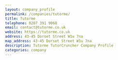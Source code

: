 ```yaml
---
layout: company_profile
permalink: /companies/tutorme/
title: Tutorme
telephone: 0207 391 9060
email: contact@tutorme.co.uk
website: https://tutorme.co.uk
address: 43-45 Dorset Street W1u 7na
map_address: 43-45 Dorset Street W1u 7na
description: Tutorme TutorCruncher Company Profile
categories: company
---
```


